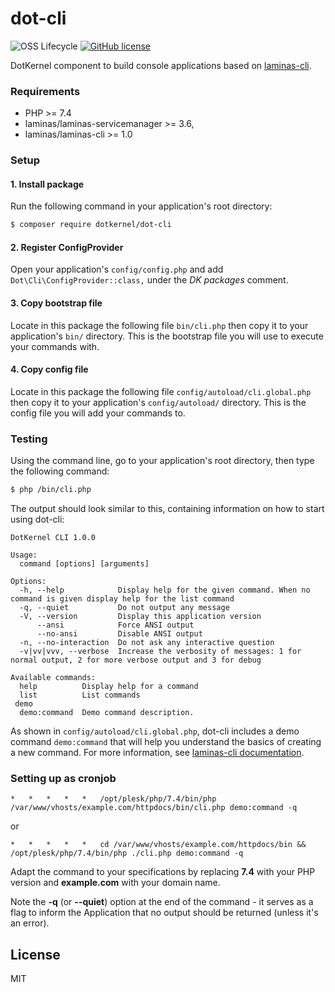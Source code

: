 # dot-cli

![OSS Lifecycle](https://img.shields.io/osslifecycle/dotkernel/dot-cli)
[![GitHub license](https://img.shields.io/github/license/dotkernel/dot-cli)](https://github.com/dotkernel/dot-cli/LICENSE)

DotKernel component to build console applications based on [laminas-cli](https://github.com/laminas/laminas-cli).

### Requirements
- PHP >= 7.4
- laminas/laminas-servicemanager >= 3.6,
- laminas/laminas-cli >= 1.0


### Setup
#### 1. Install package
Run the following command in your application's root directory:
```bash
$ composer require dotkernel/dot-cli
```

#### 2. Register ConfigProvider
Open your application's `config/config.php` and add `Dot\Cli\ConfigProvider::class,` under the _DK packages_ comment.

#### 3. Copy bootstrap file
Locate in this package the following file `bin/cli.php` then copy it to your application's `bin/` directory.
This is the bootstrap file you will use to execute your commands with.

#### 4. Copy config file
Locate in this package the following file `config/autoload/cli.global.php` then copy it to your application's `config/autoload/` directory.
This is the config file you will add your commands to.


### Testing
Using the command line, go to your application's root directory, then type the following command:
```bash
$ php /bin/cli.php
```
The output should look similar to this, containing information on how to start using dot-cli:
```text
DotKernel CLI 1.0.0

Usage:
  command [options] [arguments]

Options:
  -h, --help            Display help for the given command. When no command is given display help for the list command
  -q, --quiet           Do not output any message
  -V, --version         Display this application version
      --ansi            Force ANSI output
      --no-ansi         Disable ANSI output
  -n, --no-interaction  Do not ask any interactive question
  -v|vv|vvv, --verbose  Increase the verbosity of messages: 1 for normal output, 2 for more verbose output and 3 for debug

Available commands:
  help          Display help for a command
  list          List commands
 demo
  demo:command  Demo command description.
```
As shown in `config/autoload/cli.global.php`, dot-cli includes a demo command `demo:command` that will help you understand the basics of creating a new command.
For more information, see [laminas-cli documentation](https://docs.laminas.dev/laminas-cli/).

### Setting up as cronjob
```text
*   *   *   *   *   /opt/plesk/php/7.4/bin/php /var/www/vhosts/example.com/httpdocs/bin/cli.php demo:command -q
```
or
```text
*   *   *   *   *   cd /var/www/vhosts/example.com/httpdocs/bin && /opt/plesk/php/7.4/bin/php ./cli.php demo:command -q
```
Adapt the command to your specifications by replacing **7.4** with your PHP version and **example.com** with your domain name.

Note the **-q** (or **--quiet**) option at the end of the command - it serves as a flag to inform the Application that no output should be returned (unless it's an error).

## License
MIT
